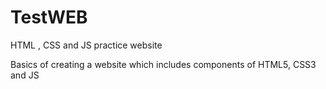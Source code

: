 # TestWEB
HTML , CSS and JS practice website

Basics of creating a website which includes components of HTML5, CSS3 and JS
